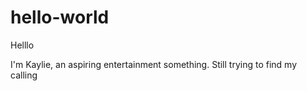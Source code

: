 # hello-world

Helllo

I'm Kaylie, an aspiring entertainment something. 
Still trying to find my calling 
